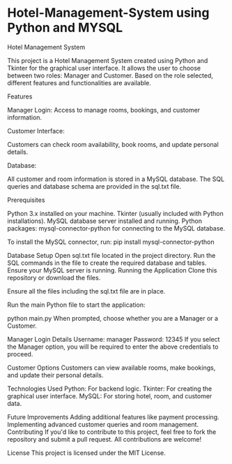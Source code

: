 # Hotel-Management-System using Python and MYSQL

Hotel Management System

This project is a Hotel Management System created using Python and Tkinter for the graphical user interface. It allows the user to choose between two roles: Manager and Customer. Based on the role selected, different features and functionalities are available.

Features

Manager Login:
Access to manage rooms, bookings, and customer information.

Customer Interface:

Customers can check room availability, book rooms, and update personal details.

Database:

All customer and room information is stored in a MySQL database.
The SQL queries and database schema are provided in the sql.txt file.


Prerequisites

Python 3.x installed on your machine.
Tkinter (usually included with Python installations).
MySQL database server installed and running.
Python packages: mysql-connector-python for connecting to the MySQL database.

To install the MySQL connector, run:
pip install mysql-connector-python

Database Setup
Open sql.txt file located in the project directory.
Run the SQL commands in the file to create the required database and tables.
Ensure your MySQL server is running.
Running the Application
Clone this repository or download the files.

Ensure all the files including the sql.txt file are in place.

Run the main Python file to start the application:

python main.py
When prompted, choose whether you are a Manager or a Customer.

Manager Login Details
Username: manager
Password: 12345
If you select the Manager option, you will be required to enter the above credentials to proceed.

Customer Options
Customers can view available rooms, make bookings, and update their personal details.

Technologies Used
Python: For backend logic.
Tkinter: For creating the graphical user interface.
MySQL: For storing hotel, room, and customer data.

Future Improvements
Adding additional features like payment processing.
Implementing advanced customer queries and room management.
Contributing
If you'd like to contribute to this project, feel free to fork the repository and submit a pull request. All contributions are welcome!

License
This project is licensed under the MIT License.


